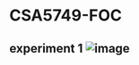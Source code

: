 # CSA5749-FOC
## experiment 1 ![image](https://user-images.githubusercontent.com/122251759/217576352-732539f0-0f9a-4289-a11f-d594e6942700.png)
